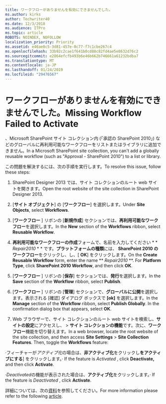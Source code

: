 ```yaml
---
title: ワークフローがありませんを有効にできませんでした。
ms.author: kirks
author: Techwriter40
ms.date: 12/3/2018
ms.audience: ITPro
ms.topic: article
ROBOTS: NOINDEX, NOFOLLOW
localization_priority: Priority
ms.assetid: e46ae8c5-3d81-457e-8c77-f7c1cbe267c4
ms.openlocfilehash: 33b92c2cae1f641b0cd88c82fd4ae5e8632d76c2
ms.sourcegitcommit: e2864efcfb493b6e46b662b746661a61232bdba7
ms.translationtype: MT
ms.contentlocale: ja-JP
ms.lasthandoff: 01/24/2019
ms.locfileid: "29476567"
---
```

# <a name="missing-workflow-failed-to-activate"></a><span data-ttu-id="9a0ca-102">ワークフローがありませんを有効にできませんでした。</span><span class="sxs-lookup"><span data-stu-id="9a0ca-102">Missing Workflow Failed to Activate</span></span>

<span data-ttu-id="9a0ca-103">、Microsoft SharePoint サイト コレクション内 (「承認の SharePoint 2010」) などのグローバルに再利用可能なワークフローをリストまたはライブラリに追加できません。</span><span class="sxs-lookup"><span data-stu-id="9a0ca-103">In a Microsoft SharePoint site collection, you can't add a globally reusable workflow (such as "Approval - SharePoint 2010") to a list or library.</span></span>
  
<span data-ttu-id="9a0ca-104">この問題を解決するには、次の手順を実行します。</span><span class="sxs-lookup"><span data-stu-id="9a0ca-104">To resolve this issue, follow these steps:</span></span> 
  
1. <span data-ttu-id="9a0ca-105">SharePoint Designer 2013 では、サイト コレクションのルート web サイトを開きます。</span><span class="sxs-lookup"><span data-stu-id="9a0ca-105">Open the root website of the site collection in SharePoint Designer 2013.</span></span>
  
2. <span data-ttu-id="9a0ca-106">[**サイト オブジェクト**] の [**ワークフロー**] を選択します。</span><span class="sxs-lookup"><span data-stu-id="9a0ca-106">Under **Site Objects**, select **Workflows**.</span></span> 
  
3. <span data-ttu-id="9a0ca-107">[**ワークフロー** ] リボンの [**新規作成**] セクションでは、**再利用可能なワークフロー**を選択します。</span><span class="sxs-lookup"><span data-stu-id="9a0ca-107">In the **New** section of the **Workflows** ribbon, select **Reusable Workflow**.</span></span> 
  
4. <span data-ttu-id="9a0ca-p101">**再利用可能なワークフローの作成**フォームで、名前を入力してください \* \* *Repair2010* \* \* です。**プラットフォームの種類**には、 **SharePoint 2010 のワークフロー**をクリックし、し、[ **OK**] をクリックします。</span><span class="sxs-lookup"><span data-stu-id="9a0ca-p101">On the **Create Reusable Workflow** form, enter the name \*\* *Repair2010* \*\*. For **Platform Type**, click **SharePoint 2010 Workflow**, and then click **OK**.</span></span> 
  
1. <span data-ttu-id="9a0ca-110">[**ワークフロー** ] リボンの [**保存**] セクションでは、**発行**を選択します。</span><span class="sxs-lookup"><span data-stu-id="9a0ca-110">In the **Save** section of the **Workflow** ribbon, select **Publish**.</span></span> 
  
2. <span data-ttu-id="9a0ca-p102">[**ワークフロー** ] リボンの [**管理**] セクションで、**グローバルに公開**を選択します。表示される [確認] ダイアログ ボックスで **[ok]** を選択します。</span><span class="sxs-lookup"><span data-stu-id="9a0ca-p102">In the **Manage** section of the **Workflow** ribbon, select **Publish Globally**. In the confirmation dialog box that appears, select **OK**.</span></span> 
  
3. <span data-ttu-id="9a0ca-p103">Web ブラウザーで、サイト コレクションのルート web サイトを検索し、**サイトの設定**にアクセスし、 \> **サイト コレクションの機能**です。次に、**ワークフロー**機能を切り替えます。</span><span class="sxs-lookup"><span data-stu-id="9a0ca-p103">In a web browser, locate the root website of the site collection, and then access **Site Settings** \> **Site Collection Features**. Then, toggle the **Workflows** feature:</span></span> 
  
<span data-ttu-id="9a0ca-115">·フィーチャーが*アクティブ化*の場合は、**非アクティブ化**をクリックし**をアクティブにする**] をクリックします。</span><span class="sxs-lookup"><span data-stu-id="9a0ca-115">· If the feature is  *Activated*  , click **Deactivate,** and then click **Activate**.</span></span> 
  
<span data-ttu-id="9a0ca-116">·*Deactivated*の機能が表示された場合は、**アクティブ化**をクリックします。</span><span class="sxs-lookup"><span data-stu-id="9a0ca-116">· If the feature is  *Deactivated*  , click **Activate**.</span></span> 
  
<span data-ttu-id="9a0ca-117">詳細については、次の[資料](https://go.microsoft.com/fwlink/?linkid=2047770&amp;clcid=0x409)を参照してください。</span><span class="sxs-lookup"><span data-stu-id="9a0ca-117">For more information please refer to the following [article](https://go.microsoft.com/fwlink/?linkid=2047770&amp;clcid=0x409).</span></span>
  

